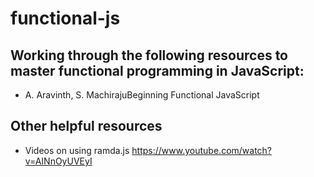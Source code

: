 # functional-js

## Working through the following resources to master functional programming in JavaScript:
- A. Aravinth, S. MachirajuBeginning Functional JavaScript

## Other helpful resources
- Videos on using ramda.js https://www.youtube.com/watch?v=AINnOyUVEyI